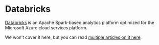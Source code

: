 # Databricks

[Databricks](https://docs.microsoft.com/en-us/azure/azure-databricks/what-is-azure-databricks) is an Apache Spark-based analytics platform optimized for the Microsoft Azure cloud services platform.

We won't cover it here, but you can read [multiple articles on it here](https://vincentlauzon.com/2018/04/18/python-version-in-databricks/).